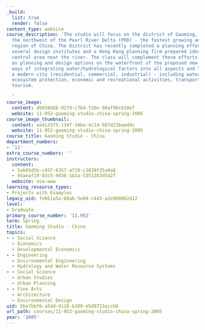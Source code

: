 ```yaml
---
_build:
  list: true
  render: false
content_type: website
course_description: 'The studio will focus on the district of Gaoming, located in
  the northwest of the Pearl River Delta (PRD) - the fastest growing and most productive
  region of China. The District has recently completed a planning effort in which
  several design institutes and a Hong Kong planning firm prepared ideas for a new
  central area near the river. The class will complement these efforts by focusing
  on planning and design options on the waterfront of the proposed new district and
  ways of integrating water/hydrological factors into all aspects and land uses of
  a modern city (residential, commercial, industrial) - including watershed and natural
  ecosystem protection, economic and recreational activities, transportation, and
  tourism.

  '
course_image:
  content: db658d8b-927d-c7b4-f20e-90af90cb18e7
  website: 11-952-gaoming-studio-china-spring-2005
course_image_thumbnail:
  content: ee4133f5-134f-34be-4c14-987d23bae49c
  website: 11-952-gaoming-studio-china-spring-2005
course_title: Gaoming Studio - China
department_numbers:
- '11'
extra_course_numbers: ''
instructors:
  content:
  - 5ab65d5b-c937-6357-af29-c3839f35a9a8
  - 93aeaf19-03c5-9d36-1b1a-5351283d542f
  website: ocw-www
learning_resource_types:
- Projects with Examples
legacy_uid: fe661a5a-68ab-5e84-c443-a2e9b0862d12
level:
- Graduate
primary_course_number: '11.952'
term: Spring
title: Gaoming Studio - China
topics:
- - Social Science
  - Economics
  - Developmental Economics
- - Engineering
  - Environmental Engineering
  - Hydrology and Water Resource Systems
- - Social Science
  - Urban Studies
  - Urban Planning
- - Fine Arts
  - Architecture
  - Environmental Design
uid: 5be7bbf6-a5dd-4118-b389-e5d9723accb0
url_path: courses/11-952-gaoming-studio-china-spring-2005
year: '2005'
---
```

